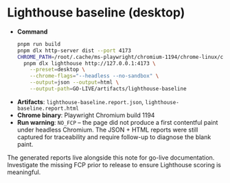 # Lighthouse baseline (desktop)

- **Command**
  ```bash
  pnpm run build
  pnpm dlx http-server dist --port 4173
  CHROME_PATH=/root/.cache/ms-playwright/chromium-1194/chrome-linux/chrome \
    pnpm dlx lighthouse http://127.0.0.1:4173 \
      --preset=desktop \
      --chrome-flags="--headless --no-sandbox" \
      --output=json --output=html \
      --output-path=GO-LIVE/artifacts/lighthouse-baseline
  ```
- **Artifacts**: `lighthouse-baseline.report.json`, `lighthouse-baseline.report.html`
- **Chrome binary**: Playwright Chromium build 1194
- **Run warning**: `NO_FCP` – the page did not produce a first contentful paint under headless Chromium. The JSON + HTML reports were still captured for traceability and require follow-up to diagnose the blank paint.

The generated reports live alongside this note for go-live documentation. Investigate the missing FCP prior to release to ensure Lighthouse scoring is meaningful.
